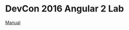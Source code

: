 # DevCon 2016 Angular 2 Lab

[Manual](hhttps://docs.google.com/document/d/1M4QOWb5xP8DVqpM_94ftK-Y99H_u0gKF5Tqylt6m1nc/)
